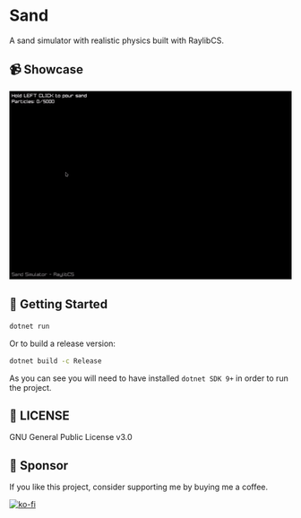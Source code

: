 # Sand

A sand simulator with realistic physics built with RaylibCS.

## 📹 Showcase

![Sand](https://github.com/4ster-light/sand/blob/main/Showcase.gif)

## 🚀 Getting Started

```bash
dotnet run
```

Or to build a release version:

```bash
dotnet build -c Release
```

As you can see you will need to have installed `dotnet SDK 9+` in order to run the project.

## 📄 LICENSE

GNU General Public License v3.0

## 💝 Sponsor

If you like this project, consider supporting me by buying me a coffee.

[![ko-fi](https://ko-fi.com/img/githubbutton_sm.svg)](https://ko-fi.com/B0B41HVJUR)
